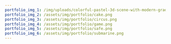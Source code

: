 ```yaml
---
portfolio_img_1: /img/uploads/colorful-pastel-3d-scene-with-modern-gradient-e-commerce-marketing-instagram-post-3-.png
portfolio_img_2: /assets/img/portfolio/cake.png
portfolio_img_3: /assets/img/portfolio/circus.png
portfolio_img_4: /assets/img/portfolio/game.png
portfolio_img_5: /assets/img/portfolio/safe.png
portfolio_img_6: /assets/img/portfolio/submarine.png
---
```

